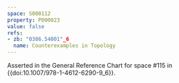 ```yaml
---
space: S000112
property: P000023
value: false
refs:
- zb: "0386.54001"_6
  name: Counterexamples in Topology
---
```


Asserted in the General Reference Chart for space #115 in
{{doi:10.1007/978-1-4612-6290-9_6}}.
